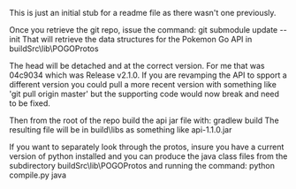 This is just an initial stub for a readme file as there wasn't one previously.

Once you retrieve the git repo, issue the command:
git submodule update --init
That will retrieve the data structures for the Pokemon Go API in buildSrc\lib\POGOProtos

The head will be detached and at the correct version.  For me that was 04c9034
which was Release v2.1.0. If you are revamping the API to spport a different version you could
pull a more recent version with something like 'git pull origin master'
but the supporting code would now break and need to be fixed.

Then from the root of the repo build the api jar file with:
gradlew build
The resulting file will be in build\libs as something like api-1.1.0.jar

If you want to separately look through the protos, insure you have a
current version of python installed and you can produce the java class files
from the subdirectory
buildSrc\lib\POGOProtos
and running the command:
python compile.py java

